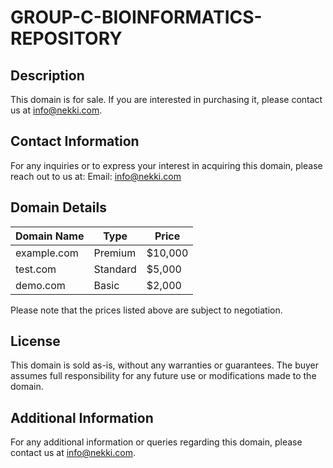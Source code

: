 # GROUP-C-BIOINFORMATICS-REPOSITORY


## Description
This domain is for sale. If you are interested in purchasing it, please contact us at info@nekki.com.

## Contact Information
For any inquiries or to express your interest in acquiring this domain, please reach out to us at:
Email: info@nekki.com

## Domain Details
| Domain Name | Type        | Price       |
|-------------|-------------|-------------|
| example.com | Premium     | $10,000     |
| test.com    | Standard    | $5,000      |
| demo.com    | Basic       | $2,000      |

Please note that the prices listed above are subject to negotiation.

## License
This domain is sold as-is, without any warranties or guarantees. The buyer assumes full responsibility for any future use or modifications made to the domain.

## Additional Information
For any additional information or queries regarding this domain, please contact us at info@nekki.com.
